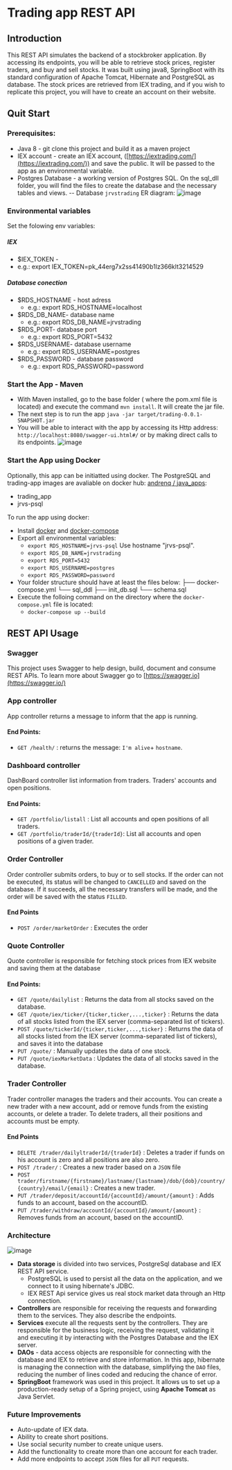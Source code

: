 # Trading app REST API
## Introduction
This REST API simulates the backend of a stockbroker application. By accessing its endpoints, you will be able to retrieve stock prices, register traders, and buy and sell stocks. 
It was built using java8, SpringBoot with its standard configuration of Apache  Tomcat, Hibernate and PostgreSQL as database.
The stock prices are retrieved from IEX trading, and if you wish to replicate this project, you will have to create an account on their website.

## Quit Start
### Prerequisites:
 - Java 8 - git clone this project and build it as a maven project
 - IEX account - create an IEX account, ([https://iextrading.com/](https://iextrading.com/)) and save the public. It will be passed to the app as an environmental variable.
 - Postgres Database - a working version of Postgres SQL. On the sql_dll folder, you will find the files to create the database and the necessary tables and views. 
 -- Database `jrvstrading` ER diagram: ![image](https://drive.google.com/uc?export=view&id=1rfalg0lU3i_7MU3ZZ9VUPTVH_iVATdEd)

### Environmental variables 
Set the folowing env variables:
##### IEX 
 - $IEX_TOKEN  - 
 - e.g.: export IEX_TOKEN=pk_44erg7x2ss41490b1lz366klt3214529
##### Database conection
 - $RDS_HOSTNAME - host adress
    - e.g.: export RDS_HOSTNAME=localhost
 - $RDS_DB_NAME- database name
    - e.g.: export RDS_DB_NAME=jrvstrading
 - $RDS_PORT- database port
    - e.g.: export RDS_PORT=5432
 -  $RDS_USERNAME- database username
     - e.g.: export RDS_USERNAME=postgres
 - $RDS_PASSWORD - database password
     - e.g.: export RDS_PASSWORD=password

### Start the App - Maven
- With Maven installed, go to the base folder ( where the pom.xml file is located) and execute the command `mvn install`. It will create the jar file.
- The next step is to run the app `java -jar target/trading-0.0.1-SNAPSHOT.jar`
- You will be able to interact with the app by accessing its Http address: `http://localhost:8080/swagger-ui.html#/` or by making direct calls to its endpoints.
![image](https://drive.google.com/uc?export=view&id=1CAvd_H93slk86gjNskusAfslaLDF2BZS)
 
 ### Start the App using Docker
 Optionally, this app can be initiatted using docker. The PostgreSQL and trading-app images are avaliable on docker hub:
 [andrenq / java_apps](https://cloud.docker.com/repository/registry-1.docker.io/andrenq/java_apps):
 - trading_app
 - jrvs-psql
 
To run the app using docker:
 -  Install [docker](https://www.docker.com/) and [docker-compose](https://docs.docker.com/compose/install/)
 - Export all environmental variables:
   - `export RDS_HOSTNAME=jrvs-psql` Use hostname "jrvs-psql".
   - `export RDS_DB_NAME=jrvstrading`
   - `export RDS_PORT=5432`
   - `export RDS_USERNAME=postgres`
   - `export RDS_PASSWORD=password`
 - Your folder structure should have at least the files below:
    ├── docker-compose.yml
    └── sql_ddl
       ├── init_db.sql
       └── schema.sql
 - Execute the folloing command on the directory where the `docker-compose.yml` file is located:
   - `docker-compose up --build`
## REST API Usage

### Swagger
This project uses Swagger to help design, build, document and consume REST APIs. To learn more about Swagger go to [https://swagger.io](https://swagger.io/) 

### App controller
App controller returns a message to inform that the app is running.
#### End Points:
 - `GET /health/` :  returns the message: `I'm alive`+ `hostname`.
### Dashboard controller
 DashBoard controller list information from traders. Traders' accounts and open positions.
#### End Points:
 - `GET /portfolio/listall` : List all accounts and open positions of all traders.
 - `GET /portfolio/traderId/{traderId}`: List all accounts and open positions of a given trader.
### Order Controller
Order controller submits orders, to buy or to sell stocks. If the order can not be executed, its status will be changed to `CANCELLED` and saved on the database. If it succeeds, all the necessary transfers will be made, and the order will be saved with the status `FILLED`.

#### End Points
- `POST /order/marketOrder`  : Executes the order
### Quote Controller
Quote controller is responsible for fetching stock prices from IEX website and saving them at the database
#### End Points:
-   `GET /quote/dailylist`  : Returns the data from all stocks saved on the database.
-   `GET /quote/iex/ticker/{ticker,ticker,...,ticker}`  : Returns the data of all stocks listed from the IEX server (comma-separated list of tickers).
-   `POST /quote/tickerId/{ticker,ticker,...,ticker}`  :  Returns the data of all stocks listed from the IEX server (comma-separated list of tickers), and saves it into the database
-   `PUT /quote/`  : Manually updates the data of one stock.
-   `PUT /quote/iexMarketData`  : Updates the data of all stocks saved in the database.

### Trader Controller
Trader controller manages the traders and their accounts. You can create a new trader with a new account, add or remove funds from the existing accounts, or delete a trader. To delete traders, all their positions and accounts must be empty.

#### End Points
-   `DELETE /trader/dailyltraderId/{traderId}`  : Deletes a trader if funds on his account is zero and all positions are also zero.
-   `POST /trader/`  : Creates a new trader based on a `JSON` file
-   `POST trader/firstname/{firstname}/lastname/{lastname}/dob/{dob}/country/{country}/email/{email}`  : Creates a new trader.
-   `PUT /trader/deposit/accountId/{accountId}/amount/{amount}`  : Adds funds to an account, based on the accountID. 
-   `PUT /trader/withdraw/accountId/{accountId}/amount/{amount}`  : Removes funds from an account, based on the accountID. 
### Architecture
![image](https://drive.google.com/uc?export=view&id=1a2LvTx4cFLhOTxMN0bNlZ-PAAR4dPJbr)

-   **Data storage**  is divided into two services, PostgreSql database and IEX REST API service. 
    - PostgreSQL is used to persist all the data on the application, and we connect to it using hibernate's JDBC. 
    - IEX REST Api service gives us real stock market data through an Http connection.
- **Controllers**  are responsible for receiving the requests and forwarding them to the services. They also describe the endpoints.
- **Services** execute all the requests sent by the controllers. They are responsible for the business logic, receiving the request, validating it and executing it by interacting with the Postgres Database and the IEX server.
- **DAOs** - data access objects are responsible for connecting with the database and IEX to retrieve and store information. In this app, hibernate is managing the connection with the database, simplifying the `DAO` files, reducing the number of lines coded and reducing the chance of error.
- **SpringBoot** framework was used in this project. It allows us to set up a production-ready setup of a Spring project, using **Apache Tomcat** as Java Servlet.

### Future Improvements
 - Auto-update of IEX data.
 - Ability to create short positions.
 - Use social security number to create unique users.
 - Add the functionality to create more than one account for each trader.
 - Add more endpoints to accept `JSON` files for all `PUT` requests.

 

<!--stackedit_data:
eyJoaXN0b3J5IjpbLTE4MTgyOTEyMzgsLTE0Mjg5MTAxMTgsLT
E1Mjk2Mzk4NjgsLTIwMzM0MTE2NCwxNjIzMzY1MDE5LC0xMzEw
MTI0ODQ1LC0xMjEwMjEyMzc1LC0xODIzNDA0ODgwLC0xODAyMT
Q5NDQxLC01NTU5MzU4MzYsMTYyMDYwMDY2NSwtMTIxMjMzNTY1
MywxMTkzNzI0Njk0LDkzNTM2OTE3OSwxNTk2OTQxNTE2LDEzNz
E3ODg0MjAsMTE3MDIyNTg1MywxMDExNjU0NDk1LDMxMDY4NDc2
NCwtMTEzMjAxODU5XX0=
-->
